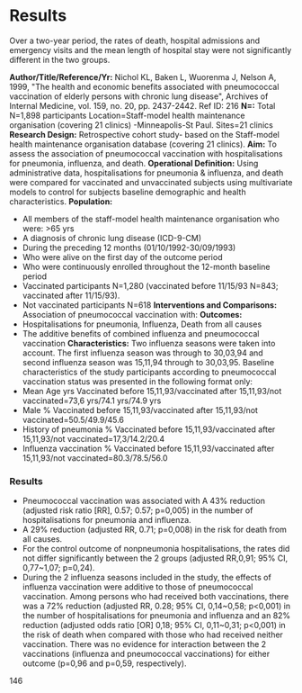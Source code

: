 # Results
Over a two-year period, the rates of death, hospital admissions and emergency visits and the mean length of hospital stay were not significantly different in the two groups.

**Author/Title/Reference/Yr:** Nichol KL, Baken L, Wuorenma J, Nelson A, 1999, "The health and economic benefits associated with pneumococcal vaccination of elderly persons with chronic lung disease", Archives of Internal Medicine, vol. 159, no. 20, pp. 2437-2442. Ref ID: 216
**N=:** Total N=1,898 participants Location=Staff-model health maintenance organisation (covering 21 clinics) -Minneapolis-St Paul. Sites=21 clinics
**Research Design:** Retrospective cohort study- based on the Staff-model health maintenance organisation database (covering 21 clinics).
**Aim:** To assess the association of pneumococcal vaccination with hospitalisations for pneumonia, influenza, and death.
**Operational Definition:** Using administrative data, hospitalisations for pneumonia & influenza, and death were compared for vaccinated and unvaccinated subjects using multivariate models to control for subjects baseline demographic and health characteristics.
**Population:**
- All members of the staff-model health maintenance organisation who were: >65 yrs
- A diagnosis of chronic lung disease (ICD-9-CM)
- During the preceding 12 months (01/10/1992-30/09/1993)
- Who were alive on the first day of the outcome period
- Who were continuously enrolled throughout the 12-month baseline period
- Vaccinated participants N=1,280 (vaccinated before 11/15/93 N=843; vaccinated after 11/15/93).
- Not vaccinated participants N=618
**Interventions and Comparisons:** Association of pneumococcal vaccination with:
**Outcomes:**
- Hospitalisations for pneumonia, Influenza, Death from all causes
- The additive benefits of combined influenza and pneumococcal vaccination
**Characteristics:** Two influenza seasons were taken into account. The first influenza season was through to 30,03,94 and second influenza season was 15,11,94 through to 30,03,95. Baseline characteristics of the study participants according to pneumococcal vaccination status was presented in the following format only:
- Mean Age yrs Vaccinated before 15,11,93/vaccinated after 15,11,93/not vaccinated=73,6 yrs/74.1 yrs/74.9 yrs
- Male % Vaccinated before 15,11,93/vaccinated after 15,11,93/not vaccinated=50.5/49.9/45.6
- History of pneumonia % Vaccinated before 15,11,93/vaccinated after 15,11,93/not vaccinated=17,3/14.2/20.4
- Influenza vaccination % Vaccinated before 15,11,93/vaccinated after 15,11,93/not vaccinated=80.3/78.5/56.0

### Results
- Pneumococcal vaccination was associated with A 43% reduction (adjusted risk ratio [RR], 0.57; 0.57; p=0,005) in the number of hospitalisations for pneumonia and influenza.
- A 29% reduction (adjusted RR, 0.71; p=0,008) in the risk for death from all causes.
- For the control outcome of nonpneumonia hospitalisations, the rates did not differ significantly between the 2 groups (adjusted RR,0,91; 95% CI, 0,77~1,07; p=0,24).
- During the 2 influenza seasons included in the study, the effects of influenza vaccination were additive to those of pneumococcal vaccination. Among persons who had received both vaccinations, there was a 72% reduction (adjusted RR, 0.28; 95% CI, 0,14~0,58; p<0,001) in the number of hospitalisations for pneumonia and influenza and an 82% reduction (adjusted odds ratio [OR] 0,18; 95% CI, 0,11~0,31; p<0,001) in the risk of death when compared with those who had received neither vaccination. There was no evidence for interaction between the 2 vaccinations (influenza and pneumococcal vaccinations) for either outcome (p=0,96 and p=0,59, respectively).

<PAGE>146